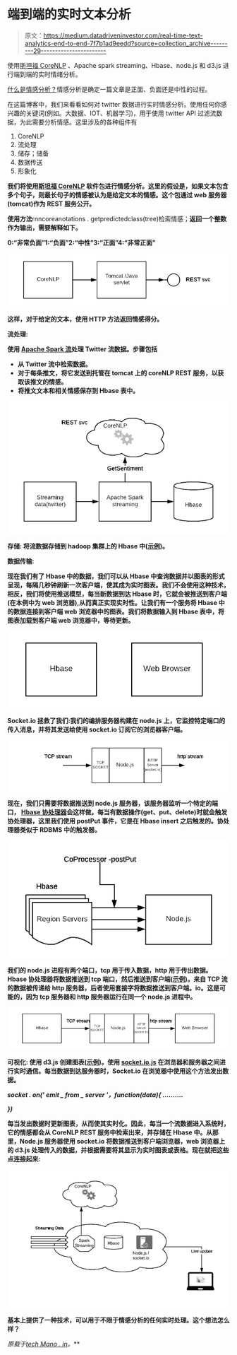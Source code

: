 # 端到端的实时文本分析

> 原文：<https://medium.datadriveninvestor.com/real-time-text-analytics-end-to-end-7f7b1ad9eedd?source=collection_archive---------29----------------------->

使用[斯坦福 CoreNLP](https://stanfordnlp.github.io/CoreNLP/) 、Apache spark streaming、Hbase、node.js 和 d3.js 进行端到端的实时情绪分析。

[什么是情感分析？](https://www.lexalytics.com/technology/sentiment)情感分析是确定一篇文章是正面、负面还是中性的过程。

在这篇博客中，我们来看看如何对 twitter 数据进行实时情感分析。使用任何你感兴趣的关键词(例如。大数据、IOT、机器学习)，用于使用 twitter API 过滤流数据，为此需要分析情感。这里涉及的各种组件有

1.  CoreNLP
2.  流处理
3.  储存；储备
4.  数据传送
5.  形象化

**我们将使用[斯坦福 CoreNLP](https://stanfordnlp.github.io/CoreNLP/) 软件包进行情感分析。这里的假设是，如果文本包含多个句子，则最长句子的情感被认为是给定文本的情感。这个包通过 web 服务器(tomcat)作为 REST 服务公开。**

**使用方法**rnncoreanotations . getpredictedclass(tree)检索情感；**返回一个整数作为输出，需要解释如下。**

**0:“非常负面”1:“负面”2:“中性”3:“正面”4:“非常正面”**

**![](img/6621a73e7572f17b7d4ede56d39eb961.png)**

**这样，对于给定的文本，使用 HTTP 方法返回情感得分。**

****流处理:****

**使用 [Apache Spark 流](https://spark.apache.org/docs/2.2.0/streaming-programming-guide.html)处理 Twitter 流数据。步骤包括**

*   **从 Twitter 流中检索数据。**
*   **对于每条推文，将它发送到托管在 tomcat 上的 coreNLP REST 服务，以获取该推文的情感。**
*   **将推文文本和相关情感保存到 Hbase 表中。**

**![](img/e2d563382b41dcb5bf8d03131cfeaa63.png)**

****存储:**
将流数据存储到 hadoop 集群上的 Hbase 中([示例](https://mapr.com/blog/spark-streaming-hbase))。**

****数据传输:****

**现在我们有了 Hbase 中的数据，我们可以从 Hbase 中查询数据并以图表的形式呈现，每隔几秒钟刷新一次客户端，使其成为实时图表。我们不会使用这种技术，相反，我们将使用推送模型，每当新数据到达 Hbase 时，它就会被推送到客户端(在本例中为 web 浏览器),从而真正实现实时性。让我们有一个服务将 Hbase 中的数据连接到客户端 web 浏览器中的图表。我们将数据输入到 Hbase 表中，将图表加载到客户端 web 浏览器中，等待更新。**

**![](img/1248d75dfe2ff8c935352635f10f1b83.png)**

**Socket.io 拯救了我们:我们的编排服务器构建在 node.js 上，它监控特定端口的传入消息，并将其发送给使用 socket.io 订阅它的浏览器客户端。**

**![](img/b0953a1aa5ba141763ff64a129fe509e.png)**

**现在，我们只需要将数据推送到 node.js 服务器，该服务器监听一个特定的端口， [Hbase 协处理器](https://hbase.apache.org/apidocs/org/apache/hadoop/hbase/coprocessor/package-summary.html)会这样做。每当有数据操作(get、put、delete)时就会触发协处理器，这里我们使用 postPut 事件，它是在 Hbase insert 之后触发的。协处理器类似于 RDBMS 中的触发器。**

**![](img/ecd613a9c2854dcf5ca056a8542b6e3a.png)**

**我们的 node.js 进程有两个端口，tcp 用于传入数据，http 用于传出数据。Hbase 协处理器将数据推送到 tcp 端口，然后推送到客户端([示例](https://stackoverflow.com/questions/33282327/using-socket-io-with-net-socket-in-nodejs))。来自 TCP 流的数据被传递给 http 服务器，后者使用套接字将数据推送到客户端。io。这是可能的，因为 tcp 服务器和 http 服务器运行在同一个 node.js 进程中。**

**![](img/47cdf3b378f31244bf0d0e4fd8021627.png)**

****可视化:**
使用 d3.js 创建图表([示例](https://bl.ocks.org/pjsier/fbf9317b31f070fd540c5523fef167ac))。使用 [socket.io.js](https://socket.io/docs/) 在浏览器和服务器之间进行实时通信。每当数据到达服务器时，Socket.io 在浏览器中使用这个方法发出数据。**

***socket . on(' emit _ from _ server '，function(data){ …..…..***

***})***

**每当发出数据时更新图表，从而使其实时化。因此，每当一个流数据进入系统时，它的情感都会从 CoreNLP REST 服务中检索出来，并存储在 Hbase 中。从那里，Node.js 服务器使用 socket.io 将数据推送到客户端浏览器，web 浏览器上的 d3.js 处理传入的数据，并根据需要将其显示为实时图表或表格。现在就把这些点连接起来:**

**![](img/557e43958852d2d0935b5f5294498def.png)**

**基本上提供了一种技术，可以用于不限于情感分析的任何实时处理。这个想法怎么样？**

***原载于*[*tech Mano . in*](http://techmano.in/blog/realtime.aspx)*。***